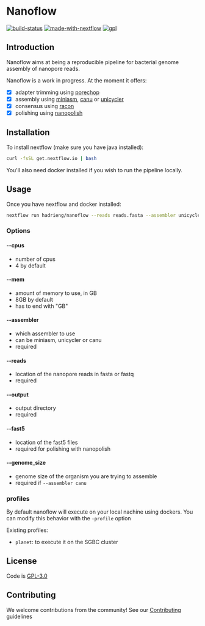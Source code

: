 # Nanoflow

[![build-status](https://img.shields.io/travis/HadrienG/nanoflow/master.svg?style=flat-square)](https://travis-ci.org/HadrienG/nanoflow)
[![made-with-nextflow](https://img.shields.io/badge/made%20with-nextflow-green.svg?longCache=true&style=flat-square)](https://www.nextflow.io/)
[![gpl](https://img.shields.io/badge/license-GPL--3.0-lightgrey.svg?style=flat-square)](LICENSE)

## Introduction

Nanoflow aims at being a reproducible pipeline for bacterial genome assembly
of nanopore reads.

Nanoflow is a work in progress. At the moment it offers:

- [x] adapter trimming using [porechop](https://github.com/rrwick/Porechop)
- [x] assembly using [miniasm](https://github.com/lh3/miniasm), [canu](https://github.com/marbl/canu) or [unicycler](https://github.com/rrwick/Unicycler)
- [x] consensus using [racon](https://github.com/isovic/racon)
- [x] polishing using [nanopolish](https://github.com/jts/nanopolish)

## Installation

To install nextflow (make sure you have java installed):

```bash
curl -fsSL get.nextflow.io | bash
```

You'll also need docker installed if you wish to run the pipeline locally.

## Usage

Once you have nextflow and docker installed:

```bash
nextflow run hadrieng/nanoflow --reads reads.fasta --assembler unicycler --output results
```

### Options

#### --cpus
* number of cpus
* 4 by default

#### --mem
* amount of memory to use, in GB
* 8GB by default
* has to end with "GB"

#### --assembler
* which assembler to use
* can be miniasm, unicycler or canu
* required

#### --reads
* location of the nanopore reads in fasta or fastq
* required

#### --output
* output directory
* required

#### --fast5
* location of the fast5 files
* required for polishing with nanopolish

#### --genome_size
* genome size of the organism you are trying to assemble
* required if `--assembler canu`

### profiles

By default nanoflow will execute on your local nachine using dockers.
You can modify this behavior with the `-profile` option

Existing profiles:

* `planet`: to execute it on the SGBC cluster

## License

Code is [GPL-3.0](LICENSE)

## Contributing

We welcome contributions from the community! See our
[Contributing](CONTRIBUTING.md) guidelines
